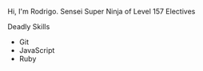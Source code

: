 Hi, I'm Rodrigo. Sensei Super Ninja of Level 157
Electives

Deadly Skills

* Git
* JavaScript
* Ruby

